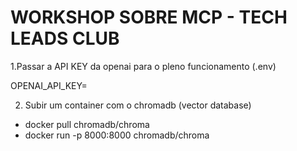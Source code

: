 # WORKSHOP SOBRE MCP - TECH LEADS CLUB

1.Passar a API KEY da openai para o pleno funcionamento (.env)

OPENAI_API_KEY=

2. Subir um container com o chromadb (vector database)

- docker pull chromadb/chroma
- docker run -p 8000:8000 chromadb/chroma